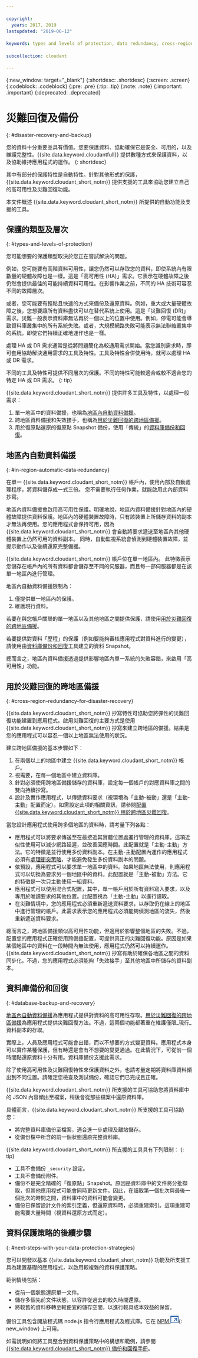 ```yaml
---

copyright:
  years: 2017, 2019
lastupdated: "2019-06-12"

keywords: types and levels of protection, data redundancy, cross-region redundancy, database backup and recovery

subcollection: cloudant

---
```


{:new_window: target="_blank"}
{:shortdesc: .shortdesc}
{:screen: .screen}
{:codeblock: .codeblock}
{:pre: .pre}
{:tip: .tip}
{:note: .note}
{:important: .important}
{:deprecated: .deprecated}

<!-- Acrolinx: 2017-05-10 -->

# 災難回復及備份
{: #disaster-recovery-and-backup}

您的資料十分重要並具有價值。您要保護資料、協助確保它是安全、可用的，以及維護完整性。{{site.data.keyword.cloudantfull}} 提供數種方式來保護資料，以及協助維持應用程式的運作。
{: shortdesc}

其中有部分的保護特性是自動特性。針對其他形式的保護，{{site.data.keyword.cloudant_short_notm}} 提供支援的工具來協助您建立自己的高可用性及災難回復功能。

本文件概述 {{site.data.keyword.cloudant_short_notm}} 所提供的自動功能及支援的工具。

## 保護的類型及層次
{: #types-and-levels-of-protection}

您可能想要的保護類型取決於您正在嘗試解決的問題。

例如，您可能要有高階資料可用性，讓您仍然可以存取您的資料，即使系統內有限數量的硬體故障也是一樣。這是「高可用性 (HA)」需求。它表示在硬體故障之後仍然會提供最佳的可能持續資料可用性。在影響作業之前，不同的 HA 技術可容忍不同的故障層次。

或者，您可能要有輕鬆且快速的方式來備份及還原資料。例如，重大或大量硬體故障之後，您想要讓所有資料盡快可以在替代系統上使用。這是「災難回復 (DR)」需求。災難一般表示資料庫無法再於一個以上的位置中使用。例如，停電可能會導致資料庫叢集中的所有系統失敗。或者，大規模網路失敗可能表示無法聯絡叢集中的系統，即使它們持續正確地運作也是一樣。

處理 HA 或 DR 需求通常是從將問題簡化為較通用需求開始。當您識別需求時，即可套用協助解決通用需求的工具及特性。工具及特性合併使用時，就可以處理 HA 或 DR 需求。

不同的工具及特性可提供不同層次的保護。不同的特性可能較適合或較不適合您的特定 HA 或 DR 需求。
{: tip}

{{site.data.keyword.cloudant_short_notm}} 提供許多工具及特性，以處理一般需求：

1.	單一地區中的資料備援，也稱為[地區內自動資料備援](#in-region-automatic-data-redundancy)。
2.	跨地區資料備援和失效接手，也稱為[用於災難回復的跨地區備援](#cross-region-redundancy-for-disaster-recovery)。
3.	用於復原點還原的復原點 Snapshot 備份，使用「傳統」的[資料庫備份和回復](#database-backup-and-recovery)。

## 地區內自動資料備援
{: #in-region-automatic-data-redundancy}

在單一 {{site.data.keyword.cloudant_short_notm}} 帳戶內，使用內部及自動處理程序，將資料儲存成一式三份。
您不需要執行任何作業，就能啟用此內部資料抄寫。

地區內資料備援會啟用高可用性保護。明確地說，地區內資料備援針對地區內的硬體故障提供資料保護。地區內的硬體裝置故障時，只有該裝置上所儲存資料的副本才無法再使用。您的應用程式會保持可用，因為 {{site.data.keyword.cloudant_short_notm}} 會自動將要求遞送至地區內其他硬體裝置上仍然可用的資料副本。
同時，自動監視系統會偵測到硬體裝置故障，並提示動作以及後續還原完整備援。

{{site.data.keyword.cloudant_short_notm}} 帳戶位在單一地區內。
此特徵表示您儲存在帳戶內的所有資料都會儲存至不同的伺服器，而且每一部伺服器都是在該單一地區內進行管理。

地區內自動資料備援限制為：

1.	僅提供單一地區內的保護。
2.	維護現行資料。

若要在與您帳戶關聯的單一地區以及其他地區之間提供保護，請使用[用於災難回復的跨地區備援](#cross-region-redundancy-for-disaster-recovery)。

若要提供對資料「歷程」的保護（例如要能夠審核應用程式對資料進行的變更），請使用由[資料庫備份和回復](#database-backup-and-recovery)工具建立的資料 Snapshot。

總而言之，地區內資料備援透過提供影響地區內單一系統的失敗容錯，來啟用「高可用性」功能。

## 用於災難回復的跨地區備援
{: #cross-region-redundancy-for-disaster-recovery}

{{site.data.keyword.cloudant_short_notm}} 抄寫特性可協助您將彈性的災難回復功能建置到應用程式。啟用災難回復的主要方式是使用 {{site.data.keyword.cloudant_short_notm}} 抄寫來建立跨地區的備援。結果是您的應用程式可以容忍一個以上地區無法使用的狀況。

建立跨地區備援的基本步驟如下：

1.  在兩個以上的地區中建立 {{site.data.keyword.cloudant_short_notm}} 帳戶。
2.  視需要，在每一個地區中建立資料庫。
3.  針對必須使用跨地區備援儲存的資料庫，設定每一個帳戶的對應資料庫之間的雙向持續抄寫。
4.  設計及實作應用程式，以傳遞資料要求（視環境為「主動-被動」還是「主動-主動」配置而定）。如需設定此項的相關資訊，請參閱[配置 {{site.data.keyword.cloudant_short_notm}} 用於跨地區災難回復](/docs/services/Cloudant?topic=cloudant-configuring-ibm-cloudant-for-cross-region-disaster-recovery#configuring-ibm-cloudant-for-cross-region-disaster-recovery)。

當您設計應用程式使用跨多個地區的資料時，請考量下列各點：

* 應用程式可以將要求傳送至在最接近其實體位置處進行管理的資料庫。這項近似性使用可以減少網路延遲，並改善回應時間。此配置就是「主動-主動」方法。它的特徵是並行使用多份資料副本。在主動-主動配置內運作的應用程式必須有[處理衝突策略](/docs/services/Cloudant?topic=cloudant-document-versioning-and-mvcc#distributed-databases-and-conflicts)，才能避免發生多份資料副本的問題。
* 依預設，應用程式可以要求單一地區中的資料。如果地區無法使用，則應用程式可以切換為要求另一個地區中的資料。此配置就是「主動-被動」方法。它的特徵是一次只主動使用一組資料。
* 應用程式可以使用混合式配置，其中，單一帳戶用於所有資料寫入要求，以及專用於唯讀要求的其他位置。此配置視為「主動-主動」以進行讀取。
* 在災難情境中，您的應用程式必須重新遞送資料要求，以存取仍在線上的地區中進行管理的帳戶。此需求表示您的應用程式必須能夠偵測地區的流失，然後重新遞送資料要求。

總而言之，跨地區備援類似高可用性功能，但適用於影響整個地區的失敗。不過，配置您的應用程式正確使用跨備援配置，可提供真正的災難回復功能。原因是如果某個地區中的資料在一段時間內無法使用，應用程式仍然可以持續運作。{{site.data.keyword.cloudant_short_notm}} 抄寫有助於確保各地區之間的資料同步化。不過，您的應用程式必須能夠「失效接手」至其他地區中所儲存的資料副本。

## 資料庫備份和回復
{: #database-backup-and-recovery}

[地區內自動資料備援](#in-region-automatic-data-redundancy)為應用程式提供對資料的高可用性存取。[用於災難回復的跨地區備援](#cross-region-redundancy-for-disaster-recovery)為應用程式提供災難回復方法。不過，這兩個功能都著重在維護僅限_現行_ 資料副本的存取。

實際上，人員及應用程式可能會出錯，而以不想要的方式變更資料。應用程式本身可以實作某種保護，但有時還是會有不想要的變更通過。在此情況下，可從前一個時間點還原資料十分有用。資料庫備份支援此需求。

除了使用高可用性及災難回復特性來保護資料之外，也請考量定期將資料庫資料傾出到不同位置。請確定您檢查及測試備份，確認它們已完成且正確。

{{site.data.keyword.cloudant_short_notm}} 所支援的工具可協助您將資料庫中的 JSON 內容傾出至檔案，稍後會從那些檔案中還原資料庫。

具體而言，{{site.data.keyword.cloudant_short_notm}} 所支援的工具可協助您：

*	將完整資料庫備份至檔案，適合進一步處理及離站儲存。
*	從備份檔中所含的前一個狀態還原完整資料庫。

{{site.data.keyword.cloudant_short_notm}} 所支援的工具具有下列限制：
{: tip}

*	工具不會備份 `_security` 設定。
*	工具不會備份附件。
*	備份不是完全精確的「復原點」Snapshot。原因是資料庫中的文件將分批擷取，但其他應用程式可能會同時更新文件。因此，在讀取第一個批次與最後一個批次的時間之間，資料庫中的資料可能會變更。
*	備份已保留設計文件的索引定義，但還原資料時，必須重建索引。這項重建可能需要大量時間（視資料還原方式而定）。

## 資料保護策略的後續步驟
{: #next-steps-with-your-data-protection-strategies}

您可以開發以基本 {{site.data.keyword.cloudant_short_notm}} 功能及所支援工具為建置基礎的應用程式，以啟用較複雜的資料保護策略。

範例情境包括：

*	從前一個狀態還原單一文件。
*	儲存多個先前文件狀態，以容許從過去的較久時間還原。
*	將較舊的資料移轉至較便宜的儲存空間，以進行較具成本效益的保留。

備份工具包含開放程式碼 node.js 指令行應用程式及程式庫。它在 [NPM ![外部鏈結圖示](../images/launch-glyph.svg "外部鏈結圖示")](https://www.npmjs.com/package/@cloudant/couchbackup){: new_window} 上可用。

如需說明如何將工具整合到資料保護策略中的構想和範例，請參閱 [{{site.data.keyword.cloudant_short_notm}} 備份和回復手冊](/docs/services/Cloudant?topic=cloudant-ibm-cloudant-backup-and-recovery#ibm-cloudant-backup-and-recovery)。

